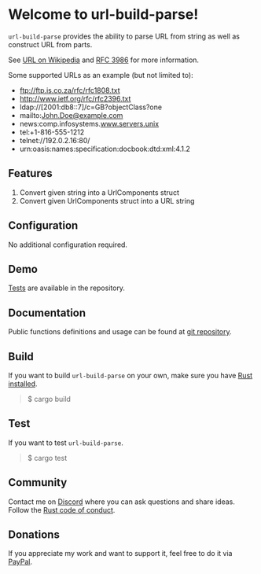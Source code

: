 # Welcome to url-build-parse!
`url-build-parse` provides the ability to parse URL from string as well as construct URL from parts.

See [URL on Wikipedia](https://en.wikipedia.org/wiki/URL) and [RFC 3986](https://www.rfc-editor.org/rfc/rfc3986) for more information.

Some supported URLs as an example (but not limited to):
 - ftp://ftp.is.co.za/rfc/rfc1808.txt
 - http://www.ietf.org/rfc/rfc2396.txt
 - ldap://[2001:db8::7]/c=GB?objectClass?one
 - mailto:John.Doe@example.com
 - news:comp.infosystems.www.servers.unix
 - tel:+1-816-555-1212
 - telnet://192.0.2.16:80/
 - urn:oasis:names:specification:docbook:dtd:xml:4.1.2


## Features
1. Convert given string into a UrlComponents struct
2. Convert given UrlComponents struct into a URL string



## Configuration
No additional configuration required.


## Demo

[Tests](https://github.com/bohdaq/url-build-parse/blob/main/src/lib.rs)
are available in the repository.

## Documentation
Public functions definitions and usage can be found at [git repository](https://github.com/bohdaq/url-build-parse/blob/main/src/lib.rs).


## Build
If you want to build `url-build-parse` on your own, make sure you have [Rust installed](https://www.rust-lang.org/tools/install).

> $ cargo build


## Test
If you want to test `url-build-parse`.

> $ cargo test


## Community
Contact me on [Discord](https://discordapp.com/users/952173191659393025/) where you can ask questions and share ideas. Follow the [Rust code of conduct](https://www.rust-lang.org/policies/code-of-conduct).

## Donations
If you appreciate my work and want to support it, feel free to do it via [PayPal](https://www.paypal.com/donate/?hosted_button_id=7J69SYZWSP6HJ).
